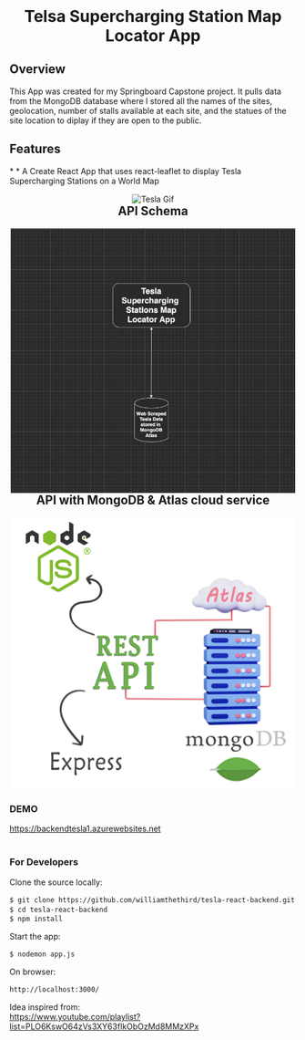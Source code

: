 <h1 align="center" style="margin-top: 0px;">Telsa Supercharging Station Map Locator App</h1>
  
<h2> Overview </h2>
<p> This App was created for my Springboard Capstone project. It pulls data from the MongoDB database where I stored all the names of the sites, geolocation, number of stalls available at each site, and the statues of the site location to diplay if they are open to the public. </p> 

<h2> Features </h2>
*
* A Create React App that uses react-leaflet to display Tesla Supercharging Stations on a World Map

<p align="center" style="margin-bottom: 0px !important;">
  <img width="1000" src="build/teslacapstone.gif" alt="Tesla Gif" align="center">
<div align="center">




<div align="center">

 
<div align="left">


<h2 align="center" style="margin-top: 0px;">API Schema</h2>

<p align="center" style="margin-bottom: 0px !important;">
  <img width="500" src="build/APISchema.png" alt="API Schema" align="center">

</br>
<h2 align="center" style="margin-top: 0px;">API with MongoDB & Atlas cloud service</h2>

<p align="center" style="margin-bottom: 0px !important;">
  <img width="500" src="build/AtlasPic.png" alt="Atlas Pic" align="center">

### DEMO</br>
https://backendtesla1.azurewebsites.net</br>
</br>
### For Developers
Clone the source locally:

```sh
$ git clone https://github.com/williamthethird/tesla-react-backend.git
$ cd tesla-react-backend
$ npm install 
```

Start the app:

```sh
$ nodemon app.js
```
  
On browser:

```sh
http://localhost:3000/
``` 
  

Idea inspired from:</br>
https://www.youtube.com/playlist?list=PLO6KswO64zVs3XY63flkObOzMd8MMzXPx
